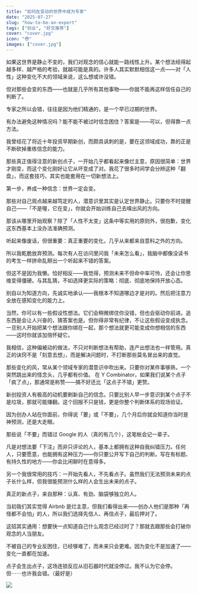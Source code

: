 ```yaml
---
title: "如何在变动的世界中成为专家"
date: "2025-07-27"
slug: "how-to-be-an-expert"
tags: ["创业", "好文推荐"]
cover: "cover.jpg"
icon: "😎"
images: ["cover.jpg"]
---
```

如果这世界是静止不变的，我们对观念的信心就能一路线性上升。某个想法经得起越多样、越严格的考验，就越可能是真的。许多人其实默默相信这一点——对「人性」这种变化不大的领域来说，这么想或许没错。



但对那些会变的东西——也就是几乎所有其他事物——你就不能再这样信任自己的判断了。



专家之所以会错，往往是因为他们精通的，是一个早已过期的世界。



有办法避免这种情况吗？能不能不被过时信念困住？答案是——可以，但得靠一点方法。



我曾经花了将近十年投资早期新创，而颇具讽刺的是，要在这领域成功，靠的正是不断砍掉重练信念的能力。



那些真正值得注意的新创点子，一开始几乎都看起来像烂主意，原因很简单：世界才刚变，而这个变化刚好让它从坏变成了对。我花了很多时间学会分辨这种「翻盘」，而这套技巧，其实也能套用在一切新想法上。



第一步，养成一种信念：世界一定会变。



那些对自己观点越来越笃定的人，潜意识里其实是认定世界静止。只要你不时提醒自己——「不是喔，它在变」，你就会开始训练自己去嗅出风的方向。



那该从哪里开始观察？除了「人性不太变」这条中等实用的原则外，很抱歉，变化这东西基本上没办法准确预测。



听起来像废话，但很重要：真正重要的变化，几乎从来都来自意料之外的方向。



所以我乾脆放弃预测。每次有人在访问里问我「未来怎么看」，我脑中都像没读书的考生一样拼命乱掰出一个听起来不错的答案。



但这不是因为我懒。恰好相反——我觉得，预测未来不但命中率可怜，还会让你思维变得僵硬。与其乱猜，不如选择更实际的策略：彻底、彻底地保持开放心态。



别自以为知道方向，先诚实地承认——我根本不知道哪边才是对的。然后把注意力全放在感知变化的能力上。



当然，你可以有一些假设性想法。它们会稍微绑住你没错，但也会驱动你前进。追东西是会让人兴奋的，猜答案也是。但你得非常有纪律，不让这些假设变成执念。
一旦别人开始把某个想法跟你绑在一起，那个想法就更可能变成你想相信的东西——这时你就该加倍怀疑它。



我相信，这种偏被动的做法，不只对判断想法有帮助，连产出想法也一样管用。真正的诀窍不是「刻意去想」，而是解决问题时，不打断那些莫名冒出来的直觉。



那些变化的风，常从某个领域专家的潜意识中吹出来。只要你对某件事够熟，一个突然跳出来的怪念头，几乎都有价值。
在 Y Combinator，如果我们说某个点子「疯了点」，那通常是称赞——搞不好还比「这点子不错」更赞。



新创投资人有极高的动机要刷新自己的信念。只要比别人早一步意识到某个点子不是垃圾，那就可能赚翻。这个回报不只是钱，更是你整个判断体系的现场验证。



因为创办人站在你面前，你得说「要」或「不要」，几个月后你就会知道你当时是神预测，还是大走眼。



那些说「不要」而错过 Google 的人（真的有几个），这笔帐会记一辈子。



凡是对想法要「下注」而非只评论的人，基本上都拥有这种自我纠错压力。任何人，只要愿意，也能拥有这种压力——你只要公开写下自己的判断。写在有标题、有持久性的地方——你会比闲聊时在意得多。



另一个我很常用的技巧：一开始先看人，不先看点子。虽然我们无法预测未来的点子长什么样，但我很能预测什么样的人会生出未来的点子。



真正的新点子，来自那种：认真、有劲、脑袋够独立的人。



当初我们其实觉得 Airbnb 是烂主意，但我们看得出来——创办人他们是那种「再怪都不会怕」的人，所以我们选择先信人、再信点子，最后押对了。



这招其实通用：想要快一点知道自己什么观念已经过时了？那就去跟那些会打破你观念的人当朋友。



不被自己的专业反困住，已经够难了，而未来只会更难。因为变化不是加速了——变化一直都在加速。



点子会生出点子，这场连锁反应从旧石器时代就没停过。我不认为它会停。
但⋯⋯也许我会错。（最好是）




![](https://prod-files-secure.s3.us-west-2.amazonaws.com/112d0858-5090-4d34-a606-b75eb8d65fd2/46476355-9cf3-4e99-9b7a-3531bc426380/1000202064.png?X-Amz-Algorithm=AWS4-HMAC-SHA256&X-Amz-Content-Sha256=UNSIGNED-PAYLOAD&X-Amz-Credential=ASIAZI2LB466QTWIFF3M%2F20250922%2Fus-west-2%2Fs3%2Faws4_request&X-Amz-Date=20250922T104834Z&X-Amz-Expires=3600&X-Amz-Security-Token=IQoJb3JpZ2luX2VjEKH%2F%2F%2F%2F%2F%2F%2F%2F%2F%2FwEaCXVzLXdlc3QtMiJGMEQCIBeYpWOc4iWWI7zxDEIhgmRPRoM%2FyLcLVgxQOI%2B6Mu9KAiArdB26lKVPxSK5K22L%2FniarURBQ2PF24jPC1yjCJp%2F%2BCr%2FAwgqEAAaDDYzNzQyMzE4MzgwNSIMUkSSsvqgfM%2FHFVOTKtwDwi2OC2bsvxZsWZxbBMojo7FdcuvwWXR4ufG10OAtiLhWa5MHkg24pozLyPVgVMETLyF9EdU3PUoOnh6v4DdarLQrpmgce%2Fuo2onsK47Swm13k4XFMG1TQqiKxl6WWTcCY6LvdNMUK%2B9dKXFbqLx07L1m8Z0U2ryPZVntgsXL8JV9KbOcUePqv0dkoZnveSVHnSCEi5rFHxBQUZ7059DT9SNC7VgNNxFQondUaRXsA7dpI%2BuD2JBVguPotsFebiL%2FckMgIAXf73xliI%2BJzh7x8rsev9WhYa77KPghlKAEkrwm5%2FwBoPyENHdyDTFruPaWeGX5wF%2Fbj%2FgfiVzRRFKbEu0CYuQc1p3pUPmp4tLPEJxDW2%2BC4tvDK%2F9gDhVvCKGewqBswWWDh%2FGDZdNP5nA0CzKKFo%2FlBcXG3LixRuDsqxnBrA4NT5IJQvMDRaKZKDePdz2uMYKtiK%2BS2n46NP2dXe%2F04dmIWjXbmaYgTtNQIQPFgGrLbEoHuvG4mjxU3IOB3dcHZG0%2Ff1aTUDyDO3WN%2Fkf8EiOvj3mekrLpzukYva%2FOyd2Lreo1fmbz5XW3zMR8g6RnJ34oFt%2Fu%2BS9KF0zHjb0tPF%2BRDU4m1dt5QZI4R%2BaGfKnioKXU9yv3Udcwtp3ExgY6pgFa5X13NjuqsrPxX%2FmLGHOtgH9QkgAIxweY3oJMVpADhzcRYBtAAb59CkHWr8jllMijdmeVsqzkUdqTiilNwYrIRqxKD0MbjvNSyJKO1DK%2FC8oYvNt23H8GF18SklwsGm54fTM3OHh1nJX1kPgi8UfP4D3HK6D2x39dauUjbR9KfJv3zyodH2YM47OphD3ZwOra%2Fzz1ViRYbXvCLI2BHVc7opDVauz3&X-Amz-Signature=061421df823cd1e4641fc8103aad82dcbf4fc0f52a818a3ec3c50ee4faac45de&X-Amz-SignedHeaders=host&x-amz-checksum-mode=ENABLED&x-id=GetObject)

